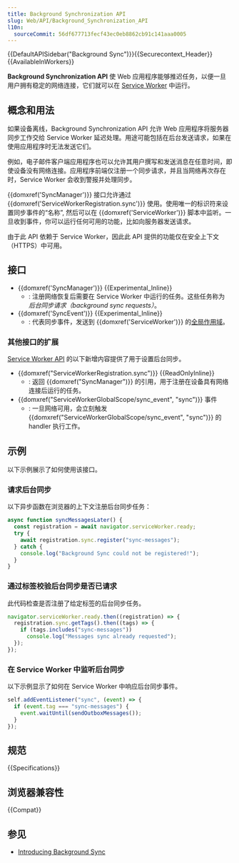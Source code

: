 ```yaml
---
title: Background Synchronization API
slug: Web/API/Background_Synchronization_API
l10n:
  sourceCommit: 56df677713fecf43ec0eb8862cb91c141aaa0005
---
```


{{DefaultAPISidebar("Background Sync")}}{{Securecontext_Header}}{{AvailableInWorkers}}

**Background Synchronization API** 使 Web 应用程序能够推迟任务，以便一旦用户拥有稳定的网络连接，它们就可以在 [Service Worker](/zh-CN/docs/Web/API/Service_Worker_API) 中运行。

## 概念和用法

如果设备离线，Background Synchronization API 允许 Web 应用程序将服务器同步工作交给 Service Worker 延迟处理。用途可能包括在后台发送请求，如果在使用应用程序时无法发送它们。

例如，电子邮件客户端应用程序也可以允许其用户撰写和发送消息在任意时间，即使设备没有网络连接。应用程序前端仅注册一个同步请求，并且当网络再次存在时，Service Worker 会收到警报并处理同步。

{{domxref('SyncManager')}} 接口允许通过 {{domxref('ServiceWorkerRegistration.sync')}} 使用。使用唯一的标识符来设置同步事件的“名称”, 然后可以在 {{domxref('ServiceWorker')}} 脚本中监听。一旦收到事件，你可以运行任何可用的功能，比如向服务器发送请求。

由于此 API 依赖于 Service Worker，因此此 API 提供的功能仅在安全上下文（HTTPS）中可用。

## 接口

- {{domxref('SyncManager')}} {{Experimental_Inline}}
  - : 注册网络恢复后需要在 Service Worker 中运行的任务。这些任务称为 _后台同步请求（background sync requests）_。
- {{domxref('SyncEvent')}} {{Experimental_Inline}}
  - : 代表同步事件，发送到 {{domxref('ServiceWorker')}} 的[全局作用域](/zh-CN/docs/Web/API/ServiceWorkerGlobalScope)。

### 其他接口的扩展

[Service Worker API](/zh-CN/docs/Web/API/Service_Worker_API) 的以下新增内容提供了用于设置后台同步。

- {{domxref("ServiceWorkerRegistration.sync")}} {{ReadOnlyInline}}
  - : 返回 {{domxref("SyncManager")}} 的引用，用于注册在设备具有网络连接后运行的任务。
- {{domxref("ServiceWorkerGlobalScope/sync_event", "sync")}} 事件
  - : 一旦网络可用，会立刻触发 {{domxref("ServiceWorkerGlobalScope/sync_event", "sync")}} 的 handler 执行工作。

## 示例

以下示例展示了如何使用该接口。

### 请求后台同步

以下异步函数在浏览器的上下文注册后台同步任务：

```js
async function syncMessagesLater() {
  const registration = await navigator.serviceWorker.ready;
  try {
    await registration.sync.register("sync-messages");
  } catch {
    console.log("Background Sync could not be registered!");
  }
}
```

### 通过标签校验后台同步是否已请求

此代码检查是否注册了给定标签的后台同步任务。

```js
navigator.serviceWorker.ready.then((registration) => {
  registration.sync.getTags().then((tags) => {
    if (tags.includes("sync-messages"))
      console.log("Messages sync already requested");
  });
});
```

### 在 Service Worker 中监听后台同步

以下示例显示了如何在 Service Worker 中响应后台同步事件。

```js
self.addEventListener("sync", (event) => {
  if (event.tag === "sync-messages") {
    event.waitUntil(sendOutboxMessages());
  }
});
```

## 规范

{{Specifications}}

## 浏览器兼容性

{{Compat}}

## 参见

- [Introducing Background Sync](https://developer.chrome.com/blog/background-sync/)
